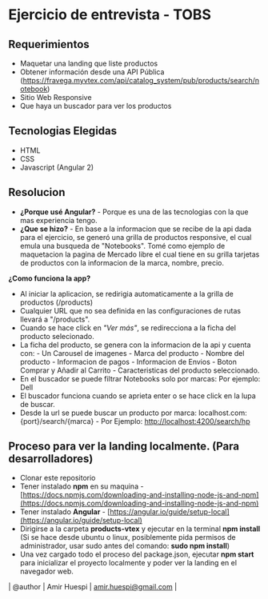 # Ejercicio de entrevista - TOBS

 

## Requerimientos
-   Maquetar una landing que liste productos
-   Obtener información desde una API Pública 			    (https://fravega.myvtex.com/api/catalog_system/pub/products/search/notebook)
-   Sitio Web Responsive
-   Que haya un buscador para ver los productos
    
## Tecnologias Elegidas
- HTML
- CSS
- Javascript (Angular 2)

## Resolucion
- **¿Porque usé Angular?** - Porque es una de las tecnologias con la que mas experiencia tengo.
- **¿Que se hizo?** - En base a la informacion que se recibe de la api dada para el ejercicio, se generó una grilla de productos responsive, el cual emula una busqueda de "Notebooks". 
Tomé como ejemplo de maquetacion la pagina de Mercado libre el cual tiene en su grilla tarjetas de productos con la informacion de la marca, nombre, precio.

**¿Como funciona la app?**   
 - Al iniciar la aplicacion, se redirigia automaticamente a la grilla de productos (/products)
 - Cualquier URL que no sea definida en las configuraciones de rutas llevará a "/products".
 - Cuando se hace click en *"Ver más"*, se redirecciona a la ficha del producto selecionado.
 - La ficha del producto, se genera con la informacion de la api y cuenta con:
		 - Un Carousel de imagenes 
		 - Marca del producto
		 - Nombre del producto
		 - Informacion de pagos
		 - Informacion de Envios
		 - Boton Comprar y Añadir al Carrito
		 - Caracteristicas del producto seleccionado. 
 - En el buscador se puede filtrar Notebooks solo por marcas: Por ejemplo: Dell
 - El buscador funciona cuando se aprieta enter o se hace click en la lupa de buscar.
 - Desde la url se puede buscar un producto por marca: localhost.com:{port}/search/{marca}
		 - Por Ejemplo: [http://localhost:4200/search/hp](http://localhost:4200/search/hp)

## Proceso para ver la landing localmente. (Para desarrolladores)

 - Clonar este repositorio
 - Tener instalado **npm** en su maquina - [https://docs.npmjs.com/downloading-and-installing-node-js-and-npm](https://docs.npmjs.com/downloading-and-installing-node-js-and-npm)
 - Tener instalado **Angular** - [https://angular.io/guide/setup-local](https://angular.io/guide/setup-local)
 - Dirigirse a la carpeta **products-vtex** y ejecutar en la terminal **npm install** (Si se hace desde ubuntu o linux, posiblemente pida permisos de administrador, usar sudo antes del comando: **sudo npm install**)
 - Una vez cargado todo el proceso del package.json, ejecutar **npm start** para inicializar el proyecto localmente y poder ver la landing en el navegador web.

| @author | Amir Huespi  | amir.huespi@gmail.com |